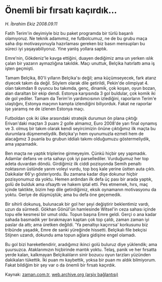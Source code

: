 # Önemli bir fırsatı kaçırdık...

*H. İbrahim Ekiz 2008.09.11*

<tr><td class="metin" colspan="2" style="padding-top: 20px; padding-left: 5px; padding-right: 10px;">Fatih Terim'in deyimiyle biz bu paket programda bir türlü başarılı olamıyoruz. Ne teknik adamımız, ne futbolcumuz, ne de bu grubu maça saha dışı motivasyonuyla hazırlaması gereken biz basın mensupları bu süreci iyi yaşayabiliyoruz. Yine yanlış yollara saptık.</td></tr><tr><td class="metin" colspan="2" style="padding-top: 20px; padding-left: 5px; padding-right: 10px;"><p>Emre'nin, Gökdeniz'le kavga ettiğini, duayen dediğimiz ama un yerken ıslık çalan bir yazarın aymazlığına takıldık. Maçı unuttuk, Belçika hatırlattı ama iş işten geçmişti. 
<p>Tamam Belçika, 80'li yılların Belçika'sı değil; ama küçümseyecek, fark atarız diyecek takım da değil. Söylem olarak dile getirildi, Pekin'de olimpiyat 4. olan takımdan 8 oyuncu bu takımda, genç, dinamik, çok koşan, oyun bozan, alan daraltan bir ekip dendi. Estonya karşısında 3 gol buldular, çok komik iki de gol yediler. Tamam da Terim'in yardımcısının izlediğini, raporların Terim'e ulaştığını, Estonya maçının kampta izlendiğini biliyorduk. Fakat ne raporlar işe yaramış ne de izlenen Estonya maçı.
<p>Futboldan çok iki ülke arasındaki stratejik durumun ön plana çıktığı Erivan'daki maçtan 3 puanı 2 golle almamız, Euro 2008'de yarı final oynamış ve 3. olmuş bir takım olarak kendi seyircimizin önüne çıktığımız ilk maçta bu durumlara düşmemeliydik. Belçika'yı hem oyunumuzla ezmeli hem de alacağımız 3 puanla bu grubun iddialı takımı olduğumuzu göstermeliydik, ama yapamadık.
<p>Ben maçta ne yaptık triplerine girmeyeyim. Çünkü hiçbir şey yapmadık. Adamlar defans ve orta sahayı çok iyi parsellediler. Vurduğumuz her top adeta duvardan döndü. Girdiğimiz ilk ciddi pozisyonda Semih penaltı noktasının üstünde yarım voleyi vurdu, top boş kale yerine üstten auta çıktı. Dakikalar 66'yı gösteriyordu. Bu zamana kadar dişe dokunur hiçbir pozisyonumuz da yoktu. Hemen ardından ilk defa üç pası bir arada yaptık, golü de bulduk ama ofsayttı ve hakem iptal etti. Pes etmemek, hırs, maç içinde taktikte, bizim hep dile getirdiğimiz, eksik oynamanın motivasyonu da yoktu. Geriye de düşmüştük; ama bu defa öne geçemedik.
<p>Bir sihirli dokunuş, bulunacak bir gol her şeyi değiştirir beklentimiz vardı, uzun da sürmedi. Gökhan Gönül'ün hamlesinde Witsel'in ceza sahası içinde topu elle kesmesi bir umut oldu. Topun başına Emre geldi. Gerçi o ana kadar sahada basmadık yer bırakmayan kaptan çok top çaldı, zaman zaman iyi paslar da attı; ama üretken değildi. 'Ya penaltıyı kaçırırsa' korkusunu biz tribünde yaşadık, Emre de sanki yüreğinde hissetti. Belçikalı file bekçisi Stijnen uzandı, dokundu ama topun ağlara gidişine engel olamadı.
<p>Bu gol bizi hareketlendirir, aradığımız ikinci golü buluruz diye yüklendik; ama şuursuzca. Ataklarımızın hiçbirinde mantık yoktu. Telaş, panik ve her fırsatta yerde kalan, kalkmayan Belçikalıların sinir bozucu oyun tarzları yüzünden dakikaları tükettik. İki puan mı kaybettik, yoksa bir puan mı aldık bilmiyorum. Fakat bildiğim bir şey var o da önemli bir fırsatı kaçırdık.<br/></p></p></p></p></p></p></td></tr>

Kaynak: [zaman.com.tr](http://zaman.com.tr/yazar.do?yazino=736795), [web.archive.org (arşiv bağlantısı)](http://web.archive.org/web/20081017125931/http://www.zaman.com.tr:80/yazar.do?yazino=736795)

